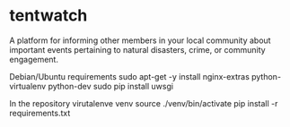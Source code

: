 tentwatch
=========

A platform for informing other members in your local community about important events pertaining to natural disasters, crime, or community engagement.


Debian/Ubuntu requirements
sudo apt-get -y install nginx-extras python-virtualenv python-dev
sudo pip install uwsgi

In the repository 
virutalenve venv
source ./venv/bin/activate
pip install -r requirements.txt
